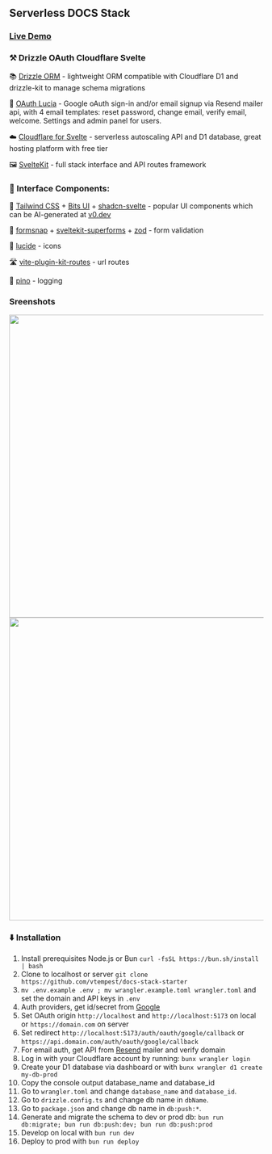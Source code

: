 ##  Serverless DOCS Stack 

### [Live Demo](https://serverless-docs-stack.vtempest.workers.dev)

### ⚒️ Drizzle OAuth Cloudflare Svelte 

📚 [Drizzle ORM](https://orm.drizzle.team/kit-docs/quick) - lightweight ORM compatible with Cloudflare D1 and drizzle-kit  to manage schema migrations

👤 [OAuth Lucia](https://github.com/lucia-auth/lucia) - Google oAuth sign-in and/or email signup via Resend mailer api, with 4 email templates: reset password, change email, verify email, welcome. Settings and admin panel for users.

☁️ [Cloudflare for Svelte](https://developers.cloudflare.com/pages/framework-guides/deploy-a-svelte-site/) - serverless autoscaling API and D1 database, great hosting platform with free tier

🖼️ [SvelteKit](https://github.com/sveltejs/kit) - full stack interface and API routes framework

### 🧩 Interface Components:

🎨 [Tailwind CSS](https://github.com/tailwindlabs/tailwindcss) + [Bits UI](https://github.com/huntabyte/bits-ui) + [shadcn-svelte](https://github.com/huntabyte/shadcn-svelte) - popular UI components which can be AI-generated at [v0.dev](https://v0.dev)

📝 [formsnap](https://github.com/svecosystem/formsnap) + [sveltekit-superforms](https://github.com/ciscoheat/sveltekit-superforms) + [zod](https://github.com/colinhacks/zod) - form validation

📱 [lucide](https://github.com/lucide-icons/lucide) -  icons

🛣️ [vite-plugin-kit-routes](https://github.com/jycouet/kitql/tree/main/packages/vite-plugin-kit-routes) - url routes

🌲 [pino](https://github.com/pinojs/pino) - logging


### Sreenshots

<img width="600px" src="https://i.imgur.com/jIaL6yP.png" />

<img  width="600px" src="https://i.imgur.com/NlkjlWI.png" />

### ⬇️ Installation

1. Install prerequisites Node.js or Bun `curl -fsSL https://bun.sh/install | bash`
2. Clone to localhost or server `git clone https://github.com/vtempest/docs-stack-starter`
3. `mv .env.example .env ; mv wrangler.example.toml wrangler.toml` and set the domain and API keys in `.env` 
4. Auth providers, get id/secret from [Google](https://console.cloud.google.com/apis/credentials) 
5. Set OAuth origin `http://localhost` and `http://localhost:5173` on local or `https://domain.com` on server
6. Set redirect `http://localhost:5173/auth/oauth/google/callback` or `https://api.domain.com/auth/oauth/google/callback`
7. For email auth, get API from [Resend](https://resend.com/api-keys) mailer and verify domain
8. Log in with your Cloudflare account by running: `bunx wrangler login`
9. Create your D1 database via dashboard or with `bunx wrangler d1 create my-db-prod`
10. Copy the console output database_name and database_id
11. Go to `wrangler.toml` and change `database_name` and `database_id`.
12. Go to `drizzle.config.ts` and change db name in `dbName`.
13. Go to `package.json` and change db name in `db:push:*`.
14. Generate and migrate the schema to dev or prod db: `bun run db:migrate; bun run db:push:dev; bun run db:push:prod`
15. Develop on local with `bun run dev` 
16. Deploy to prod  with `bun run deploy` 

